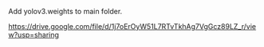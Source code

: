 Add yolov3.weights to main folder.

https://drive.google.com/file/d/1j7oErOyW51L7RTvTkhAg7VgGcz89LZ_r/view?usp=sharing
